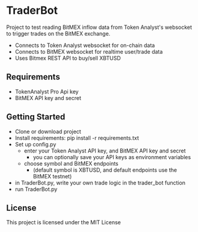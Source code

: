 # TraderBot

Project to test reading BitMEX inflow data from
Token Analyst's websocket to trigger trades on the
BitMEX exchange.

- Connects to Token Analyst websocket for on-chain data
- Connects to BitMEX websocket for realtime user/trade data
- Uses Bitmex REST API to buy/sell XBTUSD


## Requirements

- TokenAnalyst Pro Api key
- BitMEX API key and secret


## Getting Started

- Clone or download project
- Install requirements: pip install -r requirements.txt
- Set up config.py 
    - enter your Token Analyst API key, and BitMEX API key and secret
        - you can optionally save your API keys as environment variables
    - choose symbol and BitMEX endpoints 
        - (default symbol is XBTUSD, and default endpoints use the BitMEX testnet)
- in TraderBot.py, write your own trade logic in the trader_bot function 
- run TraderBot.py 


## License

This project is licensed under the MIT License 

